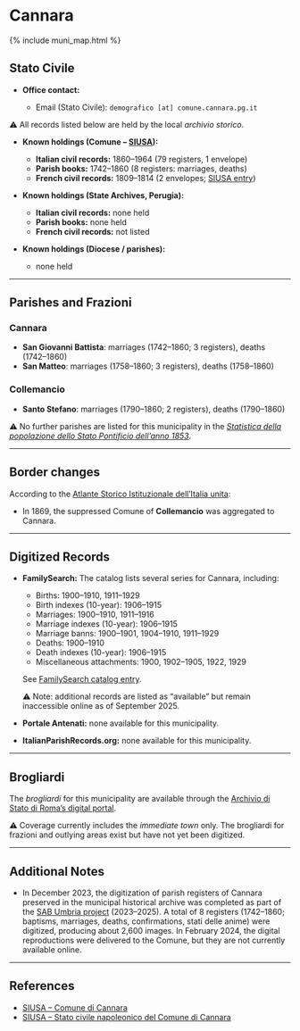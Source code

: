 # Cannara

{% include muni_map.html %}

## Stato Civile

* **Office contact:**

  * Email (Stato Civile): `demografico [at] comune.cannara.pg.it`
  
⚠️ All records listed below are held by the local *archivio storico*.

* **Known holdings (Comune – [SIUSA](https://siusa-archivi.cultura.gov.it/cgi-bin/siusa/pagina.pl?TipoPag=comparc&Chiave=253501)):**

  * **Italian civil records:** 1860–1964 (79 registers, 1 envelope)
  * **Parish books:** 1742–1860 (8 registers: marriages, deaths)
  * **French civil records:** 1809–1814 (2 envelopes; [SIUSA entry](https://siusa-archivi.cultura.gov.it/cgi-bin/siusa/pagina.pl?TipoPag=comparc&Chiave=414085))

* **Known holdings (State Archives, Perugia):**

  * **Italian civil records:** none held
  * **Parish books:** none held
  * **French civil records:** not listed

* **Known holdings (Diocese / parishes):**

  * none held

---

## Parishes and Frazioni

### Cannara

* **San Giovanni Battista**: marriages (1742–1860; 3 registers), deaths (1742–1860)
* **San Matteo**: marriages (1758–1860; 3 registers), deaths (1758–1860)

### Collemancio

* **Santo Stefano**: marriages (1790–1860; 2 registers), deaths (1790–1860)

⚠️ No further parishes are listed for this municipality in the *[Statistica della popolazione dello Stato Pontificio dell’anno 1853](https://www.google.it/books/edition/Statistics_della_popolazione_dello_Stato/v6dCAQAAMAAJ)*.

---

## Border changes

According to the [Atlante Storico Istituzionale dell’Italia unita](http://dati.san.beniculturali.it/asi/local/detail.html?UA05076):

* In 1869, the suppressed Comune of **Collemancio** was aggregated to Cannara.

---

## Digitized Records

* **FamilySearch:** The catalog lists several series for Cannara, including:

  * Births: 1900–1910, 1911–1929
  * Birth indexes (10-year): 1906–1915
  * Marriages: 1900–1910, 1911–1916
  * Marriage indexes (10-year): 1906–1915
  * Marriage banns: 1900–1901, 1904–1910, 1911–1929
  * Deaths: 1900–1910
  * Death indexes (10-year): 1906–1915
  * Miscellaneous attachments: 1900, 1902–1905, 1922, 1929

  See [FamilySearch catalog entry](https://www.familysearch.org/en/search/catalog/834312).

  ⚠️ Note: additional records are listed as “available” but remain inaccessible online as of September 2025.

* **Portale Antenati:** none available for this municipality.

* **ItalianParishRecords.org:** none available for this municipality.

---

## Brogliardi

The *brogliardi* for this municipality are available through the [Archivio di Stato di Roma’s digital portal](https://imagoarchiviodistatoroma.cultura.gov.it/Gregoriano/s_brogliardi.php?Provincia=Spoleto&Denominazione=Cannara).

⚠️ Coverage currently includes the *immediate town* only. The brogliardi for frazioni and outlying areas exist but have not yet been digitized.

---

## Additional Notes

* In December 2023, the digitization of parish registers of Cannara preserved in the municipal historical archive was completed as part of the [SAB Umbria project](https://sabu.cultura.gov.it/archivio-notizie/notizia?tx_news_pi1%5Baction%5D=detail&tx_news_pi1%5Bcontroller%5D=News&tx_news_pi1%5Bnews%5D=254&cHash=c49409e26ed208f7e00dcabfce462e9c) (2023–2025). A total of 8 registers (1742–1860; baptisms, marriages, deaths, confirmations, stati delle anime) were digitized, producing about 2,600 images. In February 2024, the digital reproductions were delivered to the Comune, but they are not currently available online.


---

## References

* [SIUSA – Comune di Cannara](https://siusa-archivi.cultura.gov.it/cgi-bin/siusa/pagina.pl?TipoPag=comparc&Chiave=253501)
* [SIUSA – Stato civile napoleonico del Comune di Cannara](https://siusa-archivi.cultura.gov.it/cgi-bin/siusa/pagina.pl?TipoPag=comparc&Chiave=414085)
